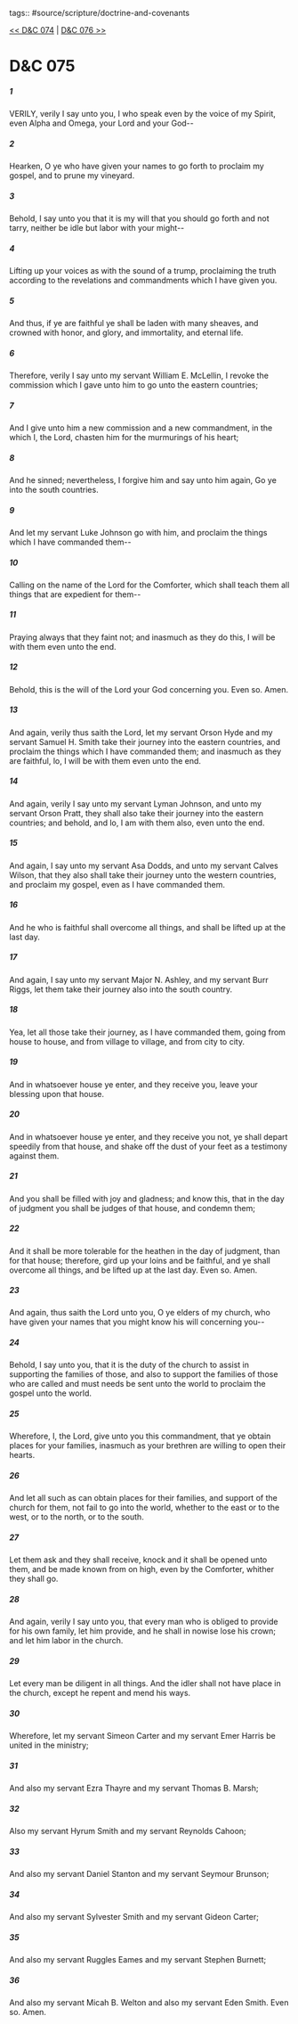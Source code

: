tags:: #source/scripture/doctrine-and-covenants

[<< D&C 074](source/scripture/doctrine-and-covenants/D&C_074.md) | [D&C 076 >>](source/scripture/doctrine-and-covenants/D&C_076.md)

# D&C 075

##### 1

VERILY, verily I say unto you, I who speak even by the voice of my Spirit, even Alpha and Omega, your Lord and your God--

##### 2

Hearken, O ye who have given your names to go forth to proclaim my gospel, and to prune my vineyard.

##### 3

Behold, I say unto you that it is my will that you should go forth and not tarry, neither be idle but labor with your might--

##### 4

Lifting up your voices as with the sound of a trump, proclaiming the truth according to the revelations and commandments which I have given you.

##### 5

And thus, if ye are faithful ye shall be laden with many sheaves, and crowned with honor, and glory, and immortality, and eternal life.

##### 6

Therefore, verily I say unto my servant William E. McLellin, I revoke the commission which I gave unto him to go unto the eastern countries;

##### 7

And I give unto him a new commission and a new commandment, in the which I, the Lord, chasten him for the murmurings of his heart;

##### 8

And he sinned; nevertheless, I forgive him and say unto him again, Go ye into the south countries.

##### 9

And let my servant Luke Johnson go with him, and proclaim the things which I have commanded them--

##### 10

Calling on the name of the Lord for the Comforter, which shall teach them all things that are expedient for them--

##### 11

Praying always that they faint not; and inasmuch as they do this, I will be with them even unto the end.

##### 12

Behold, this is the will of the Lord your God concerning you. Even so. Amen.

##### 13

And again, verily thus saith the Lord, let my servant Orson Hyde and my servant Samuel H. Smith take their journey into the eastern countries, and proclaim the things which I have commanded them; and inasmuch as they are faithful, lo, I will be with them even unto the end.

##### 14

And again, verily I say unto my servant Lyman Johnson, and unto my servant Orson Pratt, they shall also take their journey into the eastern countries; and behold, and lo, I am with them also, even unto the end.

##### 15

And again, I say unto my servant Asa Dodds, and unto my servant Calves Wilson, that they also shall take their journey unto the western countries, and proclaim my gospel, even as I have commanded them.

##### 16

And he who is faithful shall overcome all things, and shall be lifted up at the last day.

##### 17

And again, I say unto my servant Major N. Ashley, and my servant Burr Riggs, let them take their journey also into the south country.

##### 18

Yea, let all those take their journey, as I have commanded them, going from house to house, and from village to village, and from city to city.

##### 19

And in whatsoever house ye enter, and they receive you, leave your blessing upon that house.

##### 20

And in whatsoever house ye enter, and they receive you not, ye shall depart speedily from that house, and shake off the dust of your feet as a testimony against them.

##### 21

And you shall be filled with joy and gladness; and know this, that in the day of judgment you shall be judges of that house, and condemn them;

##### 22

And it shall be more tolerable for the heathen in the day of judgment, than for that house; therefore, gird up your loins and be faithful, and ye shall overcome all things, and be lifted up at the last day. Even so. Amen.

##### 23

And again, thus saith the Lord unto you, O ye elders of my church, who have given your names that you might know his will concerning you--

##### 24

Behold, I say unto you, that it is the duty of the church to assist in supporting the families of those, and also to support the families of those who are called and must needs be sent unto the world to proclaim the gospel unto the world.

##### 25

Wherefore, I, the Lord, give unto you this commandment, that ye obtain places for your families, inasmuch as your brethren are willing to open their hearts.

##### 26

And let all such as can obtain places for their families, and support of the church for them, not fail to go into the world, whether to the east or to the west, or to the north, or to the south.

##### 27

Let them ask and they shall receive, knock and it shall be opened unto them, and be made known from on high, even by the Comforter, whither they shall go.

##### 28

And again, verily I say unto you, that every man who is obliged to provide for his own family, let him provide, and he shall in nowise lose his crown; and let him labor in the church.

##### 29

Let every man be diligent in all things. And the idler shall not have place in the church, except he repent and mend his ways.

##### 30

Wherefore, let my servant Simeon Carter and my servant Emer Harris be united in the ministry;

##### 31

And also my servant Ezra Thayre and my servant Thomas B. Marsh;

##### 32

Also my servant Hyrum Smith and my servant Reynolds Cahoon;

##### 33

And also my servant Daniel Stanton and my servant Seymour Brunson;

##### 34

And also my servant Sylvester Smith and my servant Gideon Carter;

##### 35

And also my servant Ruggles Eames and my servant Stephen Burnett;

##### 36

And also my servant Micah B. Welton and also my servant Eden Smith. Even so. Amen.
